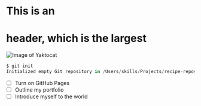 # This is an <h1> header, which is the largest

![Image of Yaktocat](https://octodex.github.com/images/yaktocat.png)
``` python
$ git init
Initialized empty Git repository in /Users/skills/Projects/recipe-repository/.git/
```
- [ ] Turn on GitHub Pages
- [ ] Outline my portfolio
- [ ] Introduce myself to the world
